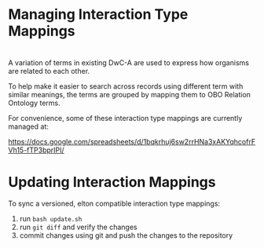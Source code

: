 # Managing Interaction Type Mappings
#

A variation of terms in existing DwC-A are used to express how organisms are related to each other. 

To help make it easier to search across records using different term with similar meanings, the terms are grouped by mapping them to OBO Relation Ontology terms. 

For convenience, some of these interaction type mappings are currently managed at:


https://docs.google.com/spreadsheets/d/1bqkrhuj6sw2rrHNa3xAKYqhcofrFVh15-fTP3bprIPI/

# Updating Interaction Mappings

To sync a versioned, elton compatible interaction type mappings:

1. run ```bash update.sh```
2. run ```git diff``` and verify the changes
3. commit changes using git and push the changes to the repository



